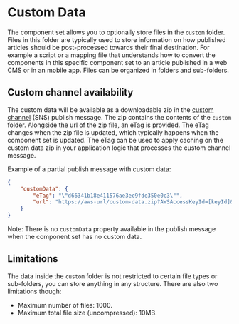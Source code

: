 # Custom Data

The component set allows you to optionally store files in the `custom` folder. Files in this folder are typically used to store information on how published articles should be post-processed towards their final destination. For example a script or a mapping file that understands how to convert the components in this specific component set to an article published in a web CMS or in an mobile app. Files can be organized in folders and sub-folders.

## Custom channel availability

The custom data will be available as a downloadable zip in the [custom channel](https://helpcenter.woodwing.com/hc/en-us/articles/360040134192--Configuring-Studio-for-publishing-to-a-custom-Publish-Channel) (SNS) publish message. The zip contains the contents of the `custom` folder. Alongside the url of the zip file, an eTag is provided. The eTag changes when the zip file is updated, which typically happens when the component set is updated. The eTag can be used to apply caching on the custom data zip in your application logic that processes the custom channel message.

Example of a partial publish message with custom data:

```json
{
    "customData": {
        "eTag": "\"d66341b18e411576ae3ec9fde350e0c3\"",
        "url": "https://aws-url/custom-data.zip?AWSAccessKeyId=[keyId]&Expires=[timestamp]&Signature=[signature]"
    }
}
```

Note: There is no `customData` property available in the publish message when the component set has no custom data.

## Limitations

The data inside the `custom` folder is not restricted to certain file types or sub-folders, you can store anything in any structure. There are also two limitations though:

-   Maximum number of files: 1000.
-   Maximum total file size (uncompressed): 10MB.

